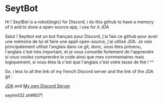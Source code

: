 <h1>SeytBot</h1>
Hi !
SeytBot is a robot(logic) for Discord, i do this github to have a memory of it and to done a open-source app, i use for it JDA

Salut ! 
Seytbot est un bot français pour Discord, j'ai fais ce github pour avoir une mémoire de lui et faire une appli open-source, j'ai utilisé JDA. Je vais principalement utilisé l'anglais dans ce git, donc, vous êtes prévenu, l'anglais c'est très important, et je vous conseille fortement de l'apprendre si vous voulez comprendre le code ainsi que mes commentaires mais logiquement, si vous êtes là c'est que l'anglais c'est votre tasse de thé ! ^^


So, i less to all the link of my french Discord server and the link of the JDA git : 

[JDA](https://github.com/DV8FromTheWorld/JDA)
and [My own Discord Server](https://discord.gg/6WQQPpe)

seytmil32.sh#8071
